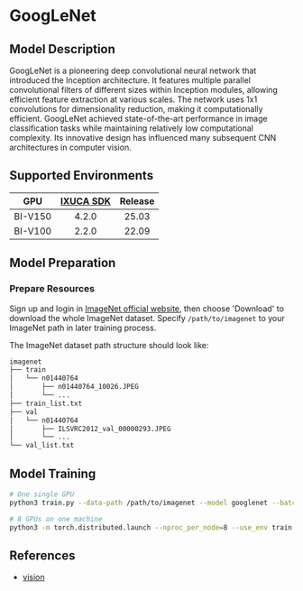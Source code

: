 # GoogLeNet

## Model Description

GoogLeNet is a pioneering deep convolutional neural network that introduced the Inception architecture. It features
multiple parallel convolutional filters of different sizes within Inception modules, allowing efficient feature
extraction at various scales. The network uses 1x1 convolutions for dimensionality reduction, making it computationally
efficient. GoogLeNet achieved state-of-the-art performance in image classification tasks while maintaining relatively
low computational complexity. Its innovative design has influenced many subsequent CNN architectures in computer vision.

## Supported Environments

| GPU    | [IXUCA SDK](https://gitee.com/deep-spark/deepspark#%E5%A4%A9%E6%95%B0%E6%99%BA%E7%AE%97%E8%BD%AF%E4%BB%B6%E6%A0%88-ixuca) | Release |
| :----: | :----: | :----: |
| BI-V150 | 4.2.0     |  25.03  |
| BI-V100 | 2.2.0     |  22.09  |

## Model Preparation

### Prepare Resources

Sign up and login in [ImageNet official website](https://www.image-net.org/index.php), then choose 'Download' to
download the whole ImageNet dataset. Specify `/path/to/imagenet` to your ImageNet path in later training process.

The ImageNet dataset path structure should look like:

```bash
imagenet
├── train
│   └── n01440764
│       ├── n01440764_10026.JPEG
│       └── ...
├── train_list.txt
├── val
│   └── n01440764
│       ├── ILSVRC2012_val_00000293.JPEG
│       └── ...
└── val_list.txt
```

## Model Training

```bash
# One single GPU
python3 train.py --data-path /path/to/imagenet --model googlenet --batch-size 512

# 8 GPUs on one machine
python3 -m torch.distributed.launch --nproc_per_node=8 --use_env train.py --data-path /path/to/imagenet --model googlenet --batch-size 512 --wd 0.000001
```

## References

- [vision](https://github.com/pytorch/vision/blob/main/torchvision/models/googlenet.py)

